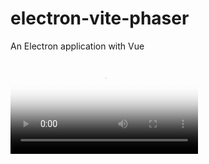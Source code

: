 # electron-vite-phaser

An Electron application with Vue

<video id="video" controls="" preload="none" poster="封面">
      <source id="mp4" src="预览视频" type="https://github.com/ningbnii/electron-vite-phaser/raw/master/%E5%BD%95%E5%B1%8F.mp4">
</videos>

## Recommended IDE Setup

- [VSCode](https://code.visualstudio.com/) + [ESLint](https://marketplace.visualstudio.com/items?itemName=dbaeumer.vscode-eslint) + [Prettier](https://marketplace.visualstudio.com/items?itemName=esbenp.prettier-vscode) + [Volar](https://marketplace.visualstudio.com/items?itemName=Vue.volar)

## Project Setup

### Install

```bash
$ yarn
```

### Development

```bash
$ yarn dev
```

### Build

```bash
# For windows
$ yarn build:win

# For macOS
$ yarn build:mac

# For Linux
$ yarn build:linux
```
